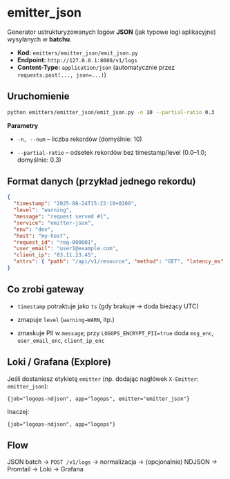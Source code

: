 # emitter_json

Generator ustrukturyzowanych logów **JSON** (jak typowe logi aplikacyjne) wysyłanych w **batchu**.

- **Kod:** `emitters/emitter_json/emit_json.py`
- **Endpoint:** `http://127.0.0.1:8080/v1/logs`
- **Content-Type:** `application/json` (automatycznie przez `requests.post(..., json=...)`)

## Uruchomienie
```bash
python emitters/emitter_json/emit_json.py -n 10 --partial-ratio 0.3
```
**Parametry**

- `-n, --num` – liczba rekordów (domyślnie: 10)

- `--partial-ratio` – odsetek rekordów bez timestamp/level (0.0–1.0; domyślnie: 0.3)
## Format danych (przykład jednego rekordu)
```json
{
  "timestamp": "2025-08-24T15:22:10+0200",
  "level": "warning",
  "message": "request served #1",
  "service": "emitter-json",
  "env": "dev",
  "host": "my-host",
  "request_id": "req-000001",
  "user_email": "user1@example.com",
  "client_ip": "83.11.23.45",
  "attrs": { "path": "/api/v1/resource", "method": "GET", "latency_ms": 123, "version": "1.0.0" }
}
```
## Co zrobi gateway

- `timestamp` potraktuje jako `ts` (gdy brakuje → doda bieżący UTC)

- zmapuje `level` (`warning→WARN`, itp.)

- zmaskuje PII w `message`; przy `LOGOPS_ENCRYPT_PII=true` doda `msg_enc`, `user_email_enc`, `client_ip_enc`
## Loki / Grafana (Explore)
Jeśli dostaniesz etykietę `emitter` (np. dodając nagłówek `X-Emitter`: `emitter_json`):
```arduino
{job="logops-ndjson", app="logops", emitter="emitter_json"}
```
Inaczej:
```arduino
{job="logops-ndjson", app="logops"}
```
## Flow

JSON batch → `POST /v1/logs` → normalizacja → (opcjonalnie) NDJSON → Promtail → Loki → Grafana